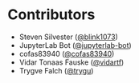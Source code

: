 # Contributors

* Steven Silvester ([@blink1073](https://crowdin.com/profile/blink1073))
* JupyterLab Bot ([@jupyterlab-bot](https://crowdin.com/profile/jupyterlab-bot))
* cofas83940 ([@cofas83940](https://crowdin.com/profile/cofas83940))
* Vidar Tonaas Fauske ([@vidartf](https://crowdin.com/profile/vidartf))
* Trygve Falch ([@trygu](https://crowdin.com/profile/trygu))
